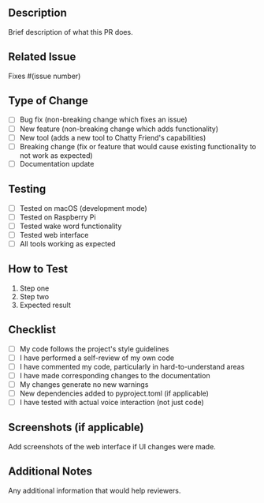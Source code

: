 ## Description
Brief description of what this PR does.

## Related Issue
Fixes #(issue number)

## Type of Change
- [ ] Bug fix (non-breaking change which fixes an issue)
- [ ] New feature (non-breaking change which adds functionality)
- [ ] New tool (adds a new tool to Chatty Friend's capabilities)
- [ ] Breaking change (fix or feature that would cause existing functionality to not work as expected)
- [ ] Documentation update

## Testing
- [ ] Tested on macOS (development mode)
- [ ] Tested on Raspberry Pi
- [ ] Tested wake word functionality
- [ ] Tested web interface
- [ ] All tools working as expected

## How to Test
1. Step one
2. Step two
3. Expected result

## Checklist
- [ ] My code follows the project's style guidelines
- [ ] I have performed a self-review of my own code
- [ ] I have commented my code, particularly in hard-to-understand areas
- [ ] I have made corresponding changes to the documentation
- [ ] My changes generate no new warnings
- [ ] New dependencies added to pyproject.toml (if applicable)
- [ ] I have tested with actual voice interaction (not just code)

## Screenshots (if applicable)
Add screenshots of the web interface if UI changes were made.

## Additional Notes
Any additional information that would help reviewers.
